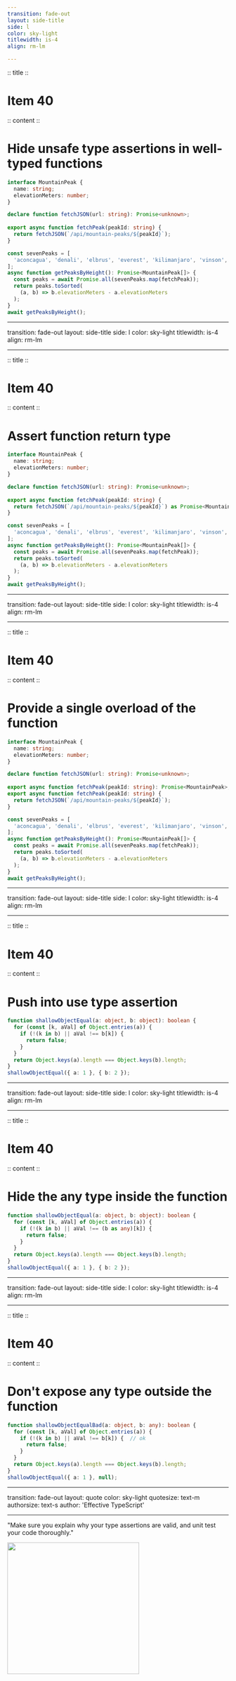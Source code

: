 ```yaml
---
transition: fade-out
layout: side-title
side: l
color: sky-light
titlewidth: is-4
align: rm-lm

---
```

:: title ::

# Item 40

<HachiwareItem2e text="Item 45 (2e)"/>

:: content ::

# Hide unsafe type assertions in well-typed functions

```ts {monaco}
interface MountainPeak {
  name: string;
  elevationMeters: number;
}

declare function fetchJSON(url: string): Promise<unknown>;
	
export async function fetchPeak(peakId: string) {
  return fetchJSON(`/api/mountain-peaks/${peakId}`);
}

const sevenPeaks = [
  'aconcagua', 'denali', 'elbrus', 'everest', 'kilimanjaro', 'vinson', 'wilhelm'
];
async function getPeaksByHeight(): Promise<MountainPeak[]> {
  const peaks = await Promise.all(sevenPeaks.map(fetchPeak));
  return peaks.toSorted(
    (a, b) => b.elevationMeters - a.elevationMeters
  );
}
await getPeaksByHeight();
```

---
transition: fade-out
layout: side-title
side: l
color: sky-light
titlewidth: is-4
align: rm-lm

---
:: title ::

# Item 40

<HachiwareItem2e text="Item 45 (2e)"/>

:: content ::

# Assert function return type

```ts {monaco}
interface MountainPeak {
  name: string;
  elevationMeters: number;
}

declare function fetchJSON(url: string): Promise<unknown>;
	
export async function fetchPeak(peakId: string) {
  return fetchJSON(`/api/mountain-peaks/${peakId}`) as Promise<MountainPeak>;
}

const sevenPeaks = [
  'aconcagua', 'denali', 'elbrus', 'everest', 'kilimanjaro', 'vinson', 'wilhelm'
];
async function getPeaksByHeight(): Promise<MountainPeak[]> {
  const peaks = await Promise.all(sevenPeaks.map(fetchPeak));
  return peaks.toSorted(
    (a, b) => b.elevationMeters - a.elevationMeters
  );
}
await getPeaksByHeight();
```

---
transition: fade-out
layout: side-title
side: l
color: sky-light
titlewidth: is-4
align: rm-lm

---
:: title ::

# Item 40

<HachiwareItem2e text="Item 45 (2e)"/>

:: content ::

# Provide a single overload of the function

```ts {monaco}
interface MountainPeak {
  name: string;
  elevationMeters: number;
}

declare function fetchJSON(url: string): Promise<unknown>;
	
export async function fetchPeak(peakId: string): Promise<MountainPeak>;
export async function fetchPeak(peakId: string) {
  return fetchJSON(`/api/mountain-peaks/${peakId}`);
}

const sevenPeaks = [
  'aconcagua', 'denali', 'elbrus', 'everest', 'kilimanjaro', 'vinson', 'wilhelm'
];
async function getPeaksByHeight(): Promise<MountainPeak[]> {
  const peaks = await Promise.all(sevenPeaks.map(fetchPeak));
  return peaks.toSorted(
    (a, b) => b.elevationMeters - a.elevationMeters
  );
}
await getPeaksByHeight();
```

---
transition: fade-out
layout: side-title
side: l
color: sky-light
titlewidth: is-4
align: rm-lm

---
:: title ::

# Item 40

<HachiwareItem2e text="Item 45 (2e)"/>

:: content ::

# Push into use type assertion

```ts {monaco}
function shallowObjectEqual(a: object, b: object): boolean {
  for (const [k, aVal] of Object.entries(a)) {
    if (!(k in b) || aVal !== b[k]) {
      return false;
    }
  }
  return Object.keys(a).length === Object.keys(b).length;
}
shallowObjectEqual({ a: 1 }, { b: 2 });
```

---
transition: fade-out
layout: side-title
side: l
color: sky-light
titlewidth: is-4
align: rm-lm

---
:: title ::

# Item 40

<HachiwareItem2e text="Item 45 (2e)"/>

:: content ::

# Hide the any type inside the function

```ts {3}
function shallowObjectEqual(a: object, b: object): boolean {
  for (const [k, aVal] of Object.entries(a)) {
    if (!(k in b) || aVal !== (b as any)[k]) {
      return false;
    }
  }
  return Object.keys(a).length === Object.keys(b).length;
}
shallowObjectEqual({ a: 1 }, { b: 2 });
```

---
transition: fade-out
layout: side-title
side: l
color: sky-light
titlewidth: is-4
align: rm-lm

---
:: title ::

# Item 40

<HachiwareItem2e text="Item 45 (2e)"/>

:: content ::

# Don't expose any type outside the function

```ts {monaco}
function shallowObjectEqualBad(a: object, b: any): boolean {
  for (const [k, aVal] of Object.entries(a)) {
    if (!(k in b) || aVal !== b[k]) {  // ok
      return false;
    }
  }
  return Object.keys(a).length === Object.keys(b).length;
}
shallowObjectEqual({ a: 1 }, null);
```

---
transition: fade-out
layout: quote
color: sky-light
quotesize: text-m
authorsize: text-s
author: 'Effective TypeScript'

---

"Make sure you explain why your type assertions are valid, and unit test your code thoroughly."

<div class="flex justify-center mt-8">
  <img src="/images/ChikawaDraw.png" width="300px" />
  <style>
    .quote_author {
      font-size: 32px;
      font-weight: bold;
    }
    .slidev-layout.quote {
      padding-left: 3.5rem;
    }
  </style>
</div>